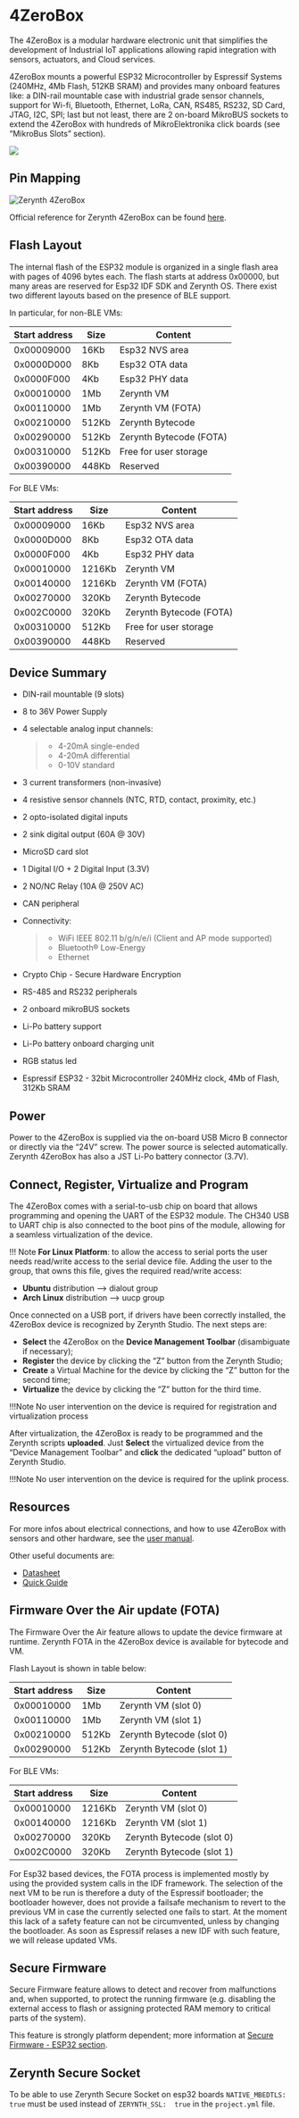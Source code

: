 # 4ZeroBox

The 4ZeroBox is a modular hardware electronic unit that simplifies the development of Industrial IoT applications allowing rapid integration with sensors, actuators, and Cloud services.

4ZeroBox mounts a powerful ESP32 Microcontroller by Espressif Systems (240MHz, 4Mb Flash, 512KB SRAM) and provides many onboard features like: a DIN-rail mountable case with industrial grade sensor channels, support for Wi-fi, Bluetooth, Ethernet, LoRa, CAN, RS485, RS232, SD Card, JTAG, I2C, SPI; last but not least, there are 2 on-board MikroBUS sockets to extend the 4ZeroBox with hundreds of MikroElektronika click boards (see “MikroBus Slots” section).

![](img/4zerobox_v1.png)

## Pin Mapping

![Zerynth 4ZeroBox](https://oldtestdocs.zerynth.com/latest/_images/4zeroboxpin.png)

Official reference for Zerynth 4ZeroBox can be found  [here](https://www.zerynth.com/4zeroplatform/).

## Flash Layout

The internal flash of the ESP32 module is organized in a single flash area with pages of 4096 bytes each. The flash starts at address 0x00000, but many areas are reserved for Esp32 IDF SDK and Zerynth OS. There exist two different layouts based on the presence of BLE support.

In particular, for non-BLE VMs:

| Start address | Size  | Content                 |
|---------------|-------|-------------------------|
| 0x00009000    | 16Kb  | Esp32 NVS area          |
| 0x0000D000    | 8Kb   | Esp32 OTA data          |
| 0x0000F000    | 4Kb   | Esp32 PHY data          |
| 0x00010000    | 1Mb   | Zerynth VM              |
| 0x00110000    | 1Mb   | Zerynth VM (FOTA)       |
| 0x00210000    | 512Kb | Zerynth Bytecode        |
| 0x00290000    | 512Kb | Zerynth Bytecode (FOTA) |
| 0x00310000    | 512Kb | Free for user storage   |
| 0x00390000    | 448Kb | Reserved                |

For BLE VMs:

| Start address | Size   | Content                 |
|---------------|--------|-------------------------|
| 0x00009000    | 16Kb   | Esp32 NVS area          |
| 0x0000D000    | 8Kb    | Esp32 OTA data          |
| 0x0000F000    | 4Kb    | Esp32 PHY data          |
| 0x00010000    | 1216Kb | Zerynth VM              |
| 0x00140000    | 1216Kb | Zerynth VM (FOTA)       |
| 0x00270000    | 320Kb  | Zerynth Bytecode        |
| 0x002C0000    | 320Kb  | Zerynth Bytecode (FOTA) |
| 0x00310000    | 512Kb  | Free for user storage   |
| 0x00390000    | 448Kb  | Reserved                |

## Device Summary

-   DIN-rail mountable (9 slots)
    
-   8 to 36V Power Supply
    
-   4 selectable analog input channels:
    
    > -   4-20mA single-ended
    > -   4-20mA differential
    > -   0-10V standard
    
-   3 current transformers (non-invasive)
    
-   4 resistive sensor channels (NTC, RTD, contact, proximity, etc.)
    
-   2 opto-isolated digital inputs
    
-   2 sink digital output (60A @ 30V)
    
-   MicroSD card slot
    
-   1 Digital I/O + 2 Digital Input (3.3V)
    
-   2 NO/NC Relay (10A @ 250V AC)
    
-   CAN peripheral
    
-   Connectivity:
    
    > -   WiFi IEEE 802.11 b/g/n/e/i (Client and AP mode supported)
    > -   Bluetooth® Low-Energy
    > -   Ethernet
    
-   Crypto Chip - Secure Hardware Encryption
    
-   RS-485 and RS232 peripherals
    
-   2 onboard mikroBUS sockets
    
-   Li-Po battery support
    
-   Li-Po battery onboard charging unit
    
-   RGB status led
    
-   Espressif ESP32 - 32bit Microcontroller 240MHz clock, 4Mb of Flash, 312Kb SRAM
    

## Power

Power to the 4ZeroBox is supplied via the on-board USB Micro B connector or directly via the “24V” screw. The power source is selected automatically. Zerynth 4ZeroBox has also a JST Li-Po battery connector (3.7V).

## Connect, Register, Virtualize and Program

The 4ZeroBox comes with a serial-to-usb chip on board that allows programming and opening the UART of the ESP32 module. The CH340 USB to UART chip is also connected to the boot pins of the module, allowing for a seamless virtualization of the device.

!!! Note
	**For Linux Platform**: to allow the access to serial ports the user needs read/write access to the serial device file. Adding the user to the group, that owns this file, gives the required read/write access:
-   **Ubuntu**  distribution –> dialout group
-   **Arch Linux**  distribution –> uucp group

Once connected on a USB port, if drivers have been correctly installed, the 4ZeroBox device is recognized by Zerynth Studio. The next steps are:

-   **Select**  the 4ZeroBox on the  **Device Management Toolbar**  (disambiguate if necessary);
-   **Register**  the device by clicking the “Z” button from the Zerynth Studio;
-   **Create**  a Virtual Machine for the device by clicking the “Z” button for the second time;
-   **Virtualize**  the device by clicking the “Z” button for the third time.

!!!Note
	No user intervention on the device is required for registration and virtualization process

After virtualization, the 4ZeroBox is ready to be programmed and the Zerynth scripts  **uploaded**. Just  **Select**  the virtualized device from the “Device Management Toolbar” and  **click**  the dedicated “upload” button of Zerynth Studio.

!!!Note
	No user intervention on the device is required for the uplink process.

## Resources

For more infos about electrical connections, and how to use 4ZeroBox with sensors and other hardware, see the  [user manual](https://www.zerynth.com/download/13894/).

Other useful documents are:

-   [Datasheet](https://www.zerynth.com/download/13895/)
-   [Quick Guide](https://www.zerynth.com/download/15283/)

## Firmware Over the Air update (FOTA)

The Firmware Over the Air feature allows to update the device firmware at runtime. Zerynth FOTA in the 4ZeroBox device is available for bytecode and VM.

Flash Layout is shown in table below:

| Start address | Size  | Content                   |
|---------------|-------|---------------------------|
| 0x00010000    | 1Mb   | Zerynth VM (slot 0)       |
| 0x00110000    | 1Mb   | Zerynth VM (slot 1)       |
| 0x00210000    | 512Kb | Zerynth Bytecode (slot 0) |
| 0x00290000    | 512Kb | Zerynth Bytecode (slot 1) |

For BLE VMs:

| Start address | Size   | Content                   |
|---------------|--------|---------------------------|
| 0x00010000    | 1216Kb | Zerynth VM (slot 0)       |
| 0x00140000    | 1216Kb | Zerynth VM (slot 1)       |
| 0x00270000    | 320Kb  | Zerynth Bytecode (slot 0) |
| 0x002C0000    | 320Kb  | Zerynth Bytecode (slot 1) |

For Esp32 based devices, the FOTA process is implemented mostly by using the provided system calls in the IDF framework. The selection of the next VM to be run is therefore a duty of the Espressif bootloader; the bootloader however, does not provide a failsafe mechanism to revert to the previous VM in case the currently selected one fails to start. At the moment this lack of a safety feature can not be circumvented, unless by changing the bootloader. As soon as Espressif relases a new IDF with such feature, we will release updated VMs.

## Secure Firmware

Secure Firmware feature allows to detect and recover from malfunctions and, when supported, to protect the running firmware (e.g. disabling the external access to flash or assigning protected RAM memory to critical parts of the system).

This feature is strongly platform dependent; more information at  [Secure Firmware - ESP32 section](https://oldtestdocs.zerynth.com/latest/official/core.zerynth.stdlib/docs/official_core.zerynth.stdlib_sfw.html#sfw-esp32).

## Zerynth Secure Socket

To be able to use Zerynth Secure Socket on esp32 boards  `NATIVE_MBEDTLS:  true`  must be used instead of  `ZERYNTH_SSL:  true`  in the  `project.yml`  file.
<!--stackedit_data:
eyJoaXN0b3J5IjpbLTM3OTI4MTI1NCwtMzA3MTU1ODQwLDIwMT
E0OTI2NV19
-->